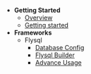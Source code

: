 - **Getting Started**
    - [Overview](README.md)
    - [Getting started](/en-us/Getting-started.md)
- **Frameworks**
    - Flysql
        - [Database Config](/en-us/2-1-1-Database-Config.md)
        - [Flysql Builder](/en-us/2-1-2-Flysql-Builder.md)
        - [Advance Usage](/en-us/2-1-3-Advance-Usage.md)

